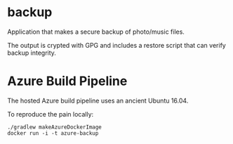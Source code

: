 # backup

Application that makes a secure backup of photo/music files.

The output is crypted with GPG and includes a restore script that can verify backup integrity.


# Azure Build Pipeline

The hosted Azure build pipeline uses an ancient Ubuntu 16.04.

To reproduce the pain locally:

````
./gradlew makeAzureDockerImage
docker run -i -t azure-backup
````
